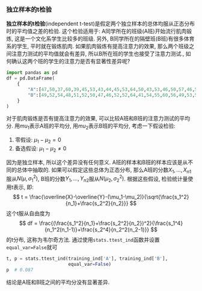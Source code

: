 ### 独立样本的t检验
**独立样本的t检验**(independent t-test)是假定两个独立样本的总体均服从正态分布时的平均值之差的检验. 这个检验适用于:
A同学所在的班级(A班)开始流行肌肉锻炼, 这是一个文化系学生比较多的班级. 另外, B同学所在的隔壁班(B班)有很多体育系的学生, 平时就在锻炼肌肉. 如果肌肉锻炼有提高注意力的效果, 那么两个班级之间注意力测试的平均值就会有差异, 所以B所在班的学生也接受了注意力测试., 如何确认这两个班的学生的注意力是否有显著性差异呢?

```python
import pandas as pd
df = pd.DataFrame(
    {
        "A":[47,50,37,60,39,45,53,43,44,45,53,64,50,43,53,46,50,57,46,50],
        "B":[49,52,54,48,51,52,50,47,46,52,52,64,41,54,55,60,56,49,53,56]
    }
)
```
对于肌肉锻炼是否有提高注意力的效果, 可以比较A班和B班的注意力测试的平均分. 用$mu_1$表示A班的平均分, 用$mu_2$表示B班的平均分, 考虑一下假设检验:
1. 零假设: $\mu_1-\mu_2=0$
2. 备选假设: $\mu_1-\mu_2 \neq 0$

因为是独立样本, 所以这个差异没有任何意义. A班的样本和B班的样本应该是从不同的总体中抽取的. 如果可以假定这些总体为正态分布, 那么A班的分数$X_1,...,X_{n1}$服从$N(\mu,\sigma_1^2)$, B班的分数$Y_1,...,Y_{n2}$服从$N(\mu_2,\sigma_2^2)$.
根据这些假设, 检验统计量使用t表示, 即:
$$
t = \frac{\overline{X}-\overline{Y}-(\mu_1-\mu_2)}{\sqrt{\frac{s_1^2}{n_1}+\frac{s_2^2}{n_2}}}
$$
这个t服从自由度为
$$
df = \frac{(\frac{s_1^2}{n_1}+\frac{s_2^2}{n_2})^2}{\frac{s_1^4}{n_1^2(n_1-1)}+\frac{s_2^4}{n_2^2(n_2-1)}}
$$
的t分布, 这称为韦尔奇方法.
通过使用`stats.ttest_ind`函数并设置`equal_var=False`就可
```python
t, p = stats.ttest_ind(training_ind['A'], training_ind['B'],
                       equal_var=False)
p  # 0.087
```
结论是A班和B班之间的平均分没有显著差异.
